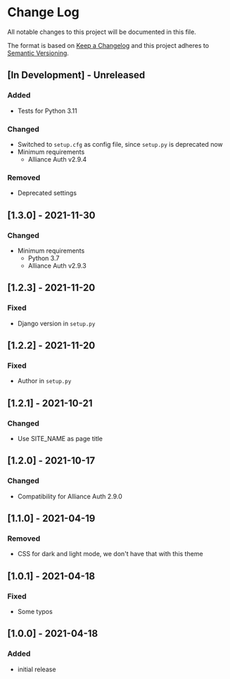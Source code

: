 # Change Log

All notable changes to this project will be documented in this file.

The format is based on [Keep a Changelog](http://keepachangelog.com/)
and this project adheres to [Semantic Versioning](http://semver.org/).


## [In Development] - Unreleased

### Added

- Tests for Python 3.11

### Changed

- Switched to `setup.cfg` as config file, since `setup.py` is deprecated now
- Minimum requirements
  - Alliance Auth v2.9.4

### Removed

- Deprecated settings


## [1.3.0] - 2021-11-30

### Changed

- Minimum requirements
  - Python 3.7
  - Alliance Auth v2.9.3


## [1.2.3] - 2021-11-20

### Fixed

- Django version in `setup.py`


## [1.2.2] - 2021-11-20

### Fixed

- Author in `setup.py`


## [1.2.1] - 2021-10-21

### Changed

- Use SITE_NAME as page title


## [1.2.0] - 2021-10-17

### Changed

- Compatibility for Alliance Auth 2.9.0


## [1.1.0] - 2021-04-19

### Removed

- CSS for dark and light mode, we don't have that with this theme


## [1.0.1] - 2021-04-18

### Fixed

- Some typos


## [1.0.0] - 2021-04-18

### Added

- initial release
